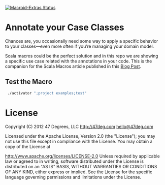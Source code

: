 [![Macroid-Extras Status](https://circleci.com/gh/47deg/annotate-your-case-classes.svg?&style=shield&circle-token=64357a7024f51a97548b75794ef323b52295a23b "Annotate your case Classes Status")](https://circleci.com/gh/47deg/annotate-your-case-classes)

# Annotate your Case Classes

Chances are, you occasionally need some way to apply a specific behavior to your classes—even more often if you’re managing your domain model.

Scala macros could be the perfect solution and in this repo we are showing a specific use case related with the annotations in your code. This is the companion for the Scala Macros article published in this [Blog Post](http://www.47deg.com/blog/scala-macros-annotate-your-case-classes).

## Test the Macro

```bash
 ./activator ";project examples;test"
 ```

License
======

Copyright (C) 2012 47 Degrees, LLC http://47deg.com hello@47deg.com

Licensed under the Apache License, Version 2.0 (the "License"); you may not use this file except in compliance with the License. You may obtain a copy of the License at

http://www.apache.org/licenses/LICENSE-2.0
Unless required by applicable law or agreed to in writing, software distributed under the License is distributed on an "AS IS" BASIS, WITHOUT WARRANTIES OR CONDITIONS OF ANY KIND, either express or implied. See the License for the specific language governing permissions and limitations under the License.